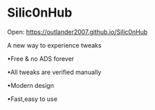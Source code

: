 # Silic0nHub
Open: https://outlander2007.github.io/Silic0nHub 

A new way to experience tweaks

•Free & no ADS forever

•All tweaks are verified manually

•Modern design

•Fast,easy to use


